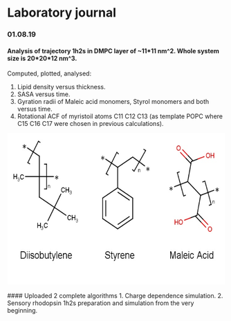# Laboratory journal

### 01.08.19
#### Analysis of trajectory 1h2s in DMPC layer of ~11\*11 nm^2. Whole system size is 20\*20\*12 nm^3.

Computed, plotted, analysed:
1. Lipid density versus thickness.
2. SASA versus time.
3. Gyration radii of Maleic acid monomers, Styrol monomers and both versus time.
4. Rotational ACF of myristoil atoms C11 C12 C13 (as template POPC where C15 C16 C17 were chosen in previous calculations).
<p align="center">
  <img width="600" height="350" src="images/monomers.jpg">
</p>
#### Uploaded 2 complete algorithms
1. Charge dependence simulation.
2. Sensory rhodopsin 1h2s preparation and simulation from the very beginning.
